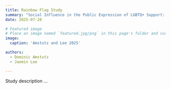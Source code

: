 ```yaml
---
title: Rainbow Flag Study
summary: "Social Influence in the Public Expression of LGBTQ+ Support: The Case of Rainbow Flags in Residential Neighborhoods of a European City"
date: 2025-07-28

# Featured image
# Place an image named `featured.jpg/png` in this page's folder and customize its options here.
image:
  caption: 'Amstutz and Lee 2025'

authors:
  - Dominic Amstutz
  - Jaemin Lee

---
```


Study description ...
